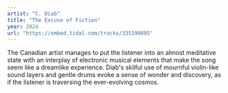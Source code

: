 ```yaml
---
artist: "C. Diab" 
title: "The Excuse of Fiction"
year: 2024
url: "https://embed.tidal.com/tracks/335190895"
---
```



The Canadian artist manages to put the listener into an almost meditative state
with an interplay of electronic musical elements that make the song seem like a
dreamlike experience. Diab's skilful use of mournful violin-like sound layers
and gentle drums evoke a sense of wonder and discovery, as if the listener is
traversing the ever-evolving cosmos.

